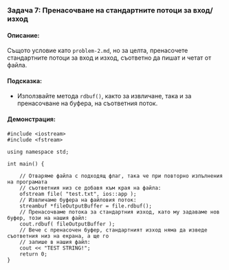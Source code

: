 ### Задача 7: Пренасочване на стандартните потоци за вход/изход

#### Описание:
Същото условие като `problem-2.md`, но за целта, пренасочете стандартните потоци за вход и изход, съответно да пишат и четат от файла.

#### Подсказка:
* Използвайте метода `rdbuf()`, както за извличане, така и за пренасочване на буфера, на съответния поток.

#### Демонстрация:
```
#include <iostream>
#include <fstream>

using namespace std;

int main() {

	// Отваряме файла с подходящ флаг, така че при повторно изпълнения на програмата
	// съответния низ се добавя към края на файла:
	ofstream file( "test.txt", ios::app );
	// Извличаме буфера на файловия поток:
	streambuf *fileOutputBuffer = file.rdbuf();
	// Пренасочваме потока за стандaртния изход, като му задаваме нов буфер, този на нашия файл:
	cout.rdbuf( fileOutputBuffer );
	// Вече с пренасочен буфер, стандартният изход няма да изведе съответния низ на екрана, а ще го
	// запише в нашия файл:
	cout << "TEST STRING!";
	return 0;
}
```
